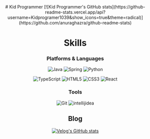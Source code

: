 <div align="center">
# Kid Programmer
[![Kid Programmer's GitHub stats](https://github-readme-stats.vercel.app/api?username=Kidprogramer1039&show_icons=true&theme=radical)](https://github.com/anuraghazra/github-readme-stats)   

# Skills

### Platforms & Languages
![Java](https://img.shields.io/badge/Java-007396.svg?&style=for-the-badge&logo=Java&logoColor=white)
![Spring](https://img.shields.io/badge/Spring-6DB33F.svg?&style=for-the-badge&logo=Spring&logoColor=white)
![Python](https://img.shields.io/badge/Python-3776AB.svg?&style=for-the-badge&logo=Python&logoColor=white)

![TypeScript](https://img.shields.io/badge/TypeScript-3178C6.svg?&style=for-the-badge&logo=TypeScript&logoColor=white)
![HTML5](https://img.shields.io/badge/HTML5-E34F26.svg?&style=for-the-badge&logo=HTML5&logoColor=white)
![CSS3](https://img.shields.io/badge/CSS3-1572B6.svg?&style=for-the-badge&logo=CSS3&logoColor=white)
![React](https://img.shields.io/badge/react-61DAFB.svg?&style=for-the-badge&logo=react&logoColor=white)

### Tools
![Git](https://img.shields.io/badge/Git-F05032.svg?&style=for-the-badge&logo=Git&logoColor=white)
![intellijidea](https://img.shields.io/badge/Intellij%20Idea-000000.svg?&style=for-the-badge&logo=Intellij%20Idea&logoColor=white)

## Blog
[![Velog's GitHub stats](https://velog-readme-stats.vercel.app/api/badge?name=kid_programmer)](https://velog.io/@kid_programmer)
</div>

